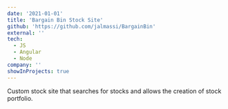 ```yaml
---
date: '2021-01-01'
title: 'Bargain Bin Stock Site'
github: 'https://github.com/jalmassi/BargainBin'
external: ''
tech:
  - JS
  - Angular
  - Node
company: ''
showInProjects: true
---
```


Custom stock site that searches for stocks and allows the creation of stock portfolio.
